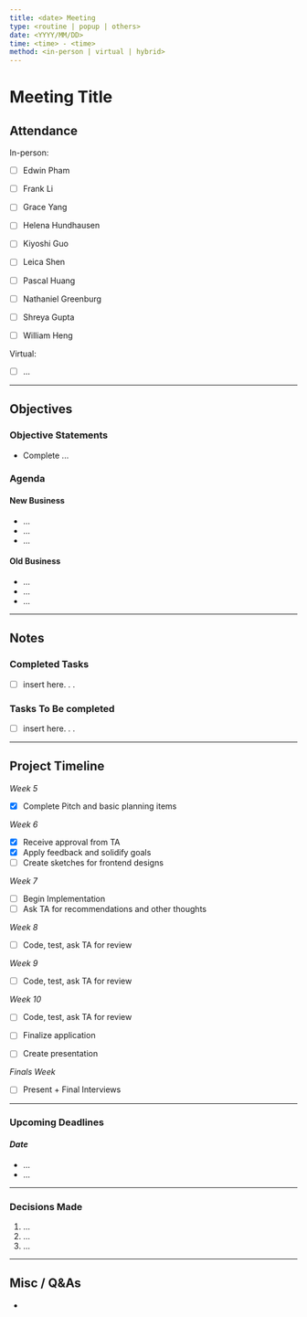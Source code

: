 ```yaml
---
title: <date> Meeting
type: <routine | popup | others>
date: <YYYY/MM/DD>
time: <time> - <time>
method: <in-person | virtual | hybrid>
---
```


# Meeting Title 

## Attendance

In-person:

- [ ] Edwin Pham 
- [ ] Frank Li 
- [ ] Grace Yang 
- [ ] Helena Hundhausen 
- [ ] Kiyoshi Guo 
- [ ] Leica Shen
- [ ] Pascal Huang 
- [ ] Nathaniel Greenburg 
- [ ] Shreya Gupta 
- [ ] William Heng 


Virtual:

- [ ] ...

--- 

## Objectives

### Objective Statements

- Complete ...

### Agenda
#### New Business
- ...
- ...
- ...

#### Old Business
- ...
- ...
- ...

--- 

## Notes

### Completed Tasks
- [ ] insert here. . .

### Tasks To Be completed 
- [ ] insert here. . . 
---

## Project Timeline
*Week 5*		
- [X] Complete Pitch and basic planning items

*Week 6* 
- [X] Receive approval from TA
- [X] Apply feedback and solidify goals
- [ ] Create sketches for frontend designs

*Week 7*
- [ ] Begin Implementation 
- [ ] Ask TA for recommendations and other thoughts

*Week 8*
- [ ] Code, test, ask TA for review

*Week 9*
- [ ] Code, test, ask TA for review

*Week 10*
- [ ] Code, test, ask TA for review
- [ ] Finalize application
- [ ] Create presentation


*Finals Week*
- [ ] Present + Final Interviews 
  
---

### Upcoming Deadlines
#### *Date*
- ... 
- ...

---

### Decisions Made
1. ... 
2. ... 
3. ... 
---

## Misc / Q&As
- 